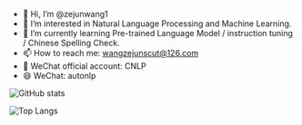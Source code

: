 - 👋 Hi, I’m @zejunwang1
- 👀 I’m interested in Natural Language Processing and Machine Learning.
- 🌱 I’m currently learning Pre-trained Language Model / instruction tuning / Chinese Spelling Check.
- 📫 How to reach me: wangzejunscut@126.com
- 💞️ WeChat official account: CNLP
- 😄 WeChat: autonlp

![GitHub stats](https://github-readme-stats-git-masterrstaa-rickstaa.vercel.app/api?username=zejunwang1&show_icons=true&theme=radical)

![Top Langs](https://github-readme-stats-git-masterrstaa-rickstaa.vercel.app/api/top-langs/?username=zejunwang1&langs_count=4&theme=radical&hide=javascript,go,html,css,tex,Roff)

<!---
zejunwang1/zejunwang1 is a ✨ special ✨ repository because its `README.md` (this file) appears on your GitHub profile.
You can click the Preview link to take a look at your changes.
--->
